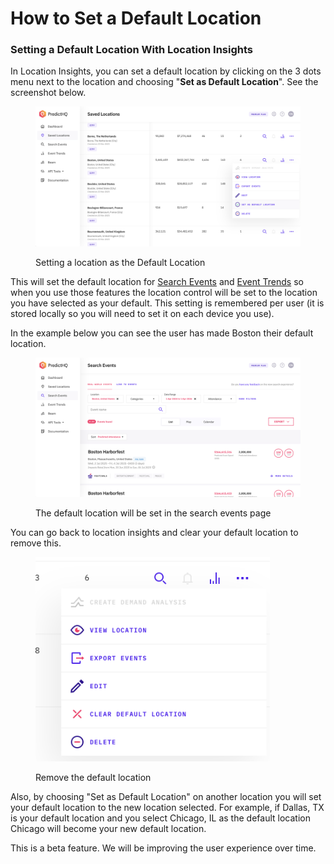 # How to Set a Default Location

### Setting a Default Location With Location Insights

In Location Insights, you can set a default location by clicking on the 3 dots menu next to the location and choosing "**Set as Default Location**". See the screenshot below.

<figure><img src="../../.gitbook/assets/image (84).png" alt=""><figcaption><p>Setting a location as the Default Location</p></figcaption></figure>

This will set the default location for [Search Events](../webapp-overview/events-search.md) and [Event Trends](../tools/see-event-trends-in-the-webapp.md) so when you use those features the location control will be set to the location you have selected as your default. This setting is remembered per user (it is stored locally so you will need to set it on each device you use).

In the example below you can see the user has made Boston their default location.

<figure><img src="../../.gitbook/assets/image (86).png" alt=""><figcaption><p>The default location will be set in the search events page</p></figcaption></figure>

You can go back to location insights and clear your default location to remove this.

<figure><img src="../../.gitbook/assets/image (85).png" alt="" width="375"><figcaption><p>Remove the default location</p></figcaption></figure>

Also, by choosing "Set as Default Location" on another location you will set your default location to the new location selected. For example, if Dallas, TX is your default location and you select Chicago, IL as the default location Chicago will become your new default location.

This is a beta feature. We will be improving the user experience over time.
